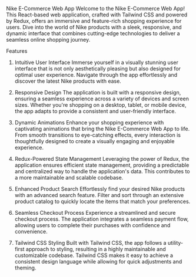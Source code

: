 Nike E-Commerce Web App
Welcome to the Nike E-Commerce Web App! This React-based web application, crafted with Tailwind CSS and powered by Redux, offers an immersive and feature-rich shopping experience for users. Dive into the world of Nike products with a sleek, responsive, and dynamic interface that combines cutting-edge technologies to deliver a seamless online shopping journey.

Features
1. Intuitive User Interface
Immerse yourself in a visually stunning user interface that is not only aesthetically pleasing but also designed for optimal user experience. Navigate through the app effortlessly and discover the latest Nike products with ease.

2. Responsive Design
The application is built with a responsive design, ensuring a seamless experience across a variety of devices and screen sizes. Whether you're shopping on a desktop, tablet, or mobile device, the app adapts to provide a consistent and user-friendly interface.

3. Dynamic Animations
Enhance your shopping experience with captivating animations that bring the Nike E-Commerce Web App to life. From smooth transitions to eye-catching effects, every interaction is thoughtfully designed to create a visually engaging and enjoyable experience.

4. Redux-Powered State Management
Leveraging the power of Redux, the application ensures efficient state management, providing a predictable and centralized way to handle the application's data. This contributes to a more maintainable and scalable codebase.

5. Enhanced Product Search
Effortlessly find your desired Nike products with an advanced search feature. Filter and sort through an extensive product catalog to quickly locate the items that match your preferences.

6. Seamless Checkout Process
Experience a streamlined and secure checkout process. The application integrates a seamless payment flow, allowing users to complete their purchases with confidence and convenience.

7. Tailwind CSS Styling
Built with Tailwind CSS, the app follows a utility-first approach to styling, resulting in a highly maintainable and customizable codebase. Tailwind CSS makes it easy to achieve a consistent design language while allowing for quick adjustments and theming.
